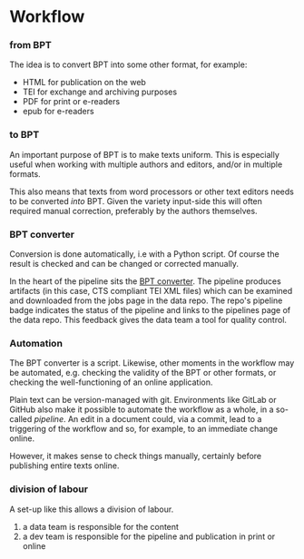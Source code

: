 # Workflow

### from BPT

The idea is to convert BPT into some other format, for example:

- HTML for publication on the web
- TEI for exchange and archiving purposes
- PDF for print or e-readers
- epub for e-readers

### to BPT

An important purpose of BPT is to make texts uniform. This is especially useful when working with multiple authors and editors, and/or in multiple formats.

This also means that texts from word processors or other text editors needs to be converted _into_ BPT. Given the variety input-side this will often required manual correction, preferably by the authors themselves.

### BPT converter

Conversion is done automatically, i.e with a Python script. Of course the result is checked and can be changed or corrected manually.

In the heart of the pipeline sits the [BPT converter](https://gitlab.com/brillpublishers/code/bpt-converter). The pipeline produces artifacts (in this case, CTS compliant TEI XML files) which can be examined and downloaded from the jobs page in the data repo. The repo's pipeline badge indicates the status of the pipeline and links to the pipelines page of the data repo. This feedback gives the data team a tool for quality control.

### Automation

The BPT converter is a script. Likewise, other moments in the workflow may be automated, e.g. checking the validity of the BPT or other formats, or checking the well-functioning of an online application.

Plain text can be version-managed with git. Environments like GitLab or GitHub also make it possible to automate the workflow as a whole, in a so-called _pipeline_. An edit in a document could, via a commit, lead to a triggering of the workflow and so, for example, to an immediate change online.

However, it makes sense to check things manually, certainly before publishing entire texts online.

### division of labour

A set-up like this allows a division of labour.

1. a data team is responsible for the content
2. a dev team is responsible for the pipeline and publication in print or online

<!-- 
Brill's [workflow](https://brillpublishers.gitlab.io/documentation-workflow/) for creating, editing, and publishing content is based on plain text. This means that whatever the source format, the content is converted into plain text. The plain text is processed, enriched, and converted into other formats for publication, exchange, or archiving.

The selected plain text format is [MarkDown](https://github.com/adam-p/markdown-here/wiki/Markdown-Cheatsheet), supplemented by some text-edition-specific extensions. Hence the name _Basic Plain Text_, or BPT for short.

BPT supports the inclusion of additional mark-up, such as [Leiden+]() for epigraphical texts, [YAML]() for metadata and references, and [HTML]().

After conversion to plain text, the content may be further processed. For example, it can be copy-edited, indexed, and converted into TEI XML for publication on Brill's [Scholarly Edition site](https://labs.brill.com/se/). 

By default, such processes are automated and take place in GitLab, which not only is the version control system, but acts as the entire pipeline for this workflow.
-->